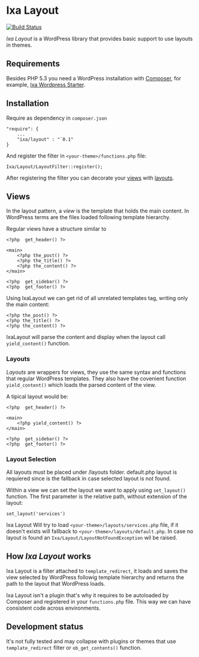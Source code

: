 # Ixa Layout

[![Build Status](https://travis-ci.org/cesarhdz/ixa-layout.png?branch=master)](https://travis-ci.org/cesarhdz/ixa-layout)

<dfn>Ixa Layout</dfn> is a WordPress library that provides basic support to use layouts in themes.

## Requirements

Besides PHP 5.3 you need a WordPress installation with [Composer], for example, [Ixa Wordpress Starter].

[composer]: http://getcomposer.org 
[Ixa Wordpress Starter]: http://github.com/cesarhdz/ixa-wordpress-starter

## Installation 
 
Require as dependency in `composer.json`

    "require": {
        ...
        "ixa/layout" : "`0.1"
    } 

And register the filter in `<your-theme>/functions.php` file:

    Ixa/Layout/LayoutFilter::register();

After registering the filter you can decorate your [views](#views) with [layouts](#layouts).

## Views 

In the layout pattern, a <dfn>view</dfn> is the template that holds the main content. In WordPress terms are the files loaded following template hierarchy.

Regular views have a structure similar to

````
<?php  get_header() ?>

<main>
    <?php the_post() ?>
    <?php the_title() ?>
    <?php the_content() ?>
</main>

<?php  get_sidebar() ?>
<?php  get_footer() ?>
````

Using IxaLayout we can get rid of all unrelated templates tag, writing only the main content:

````
<?php the_post() ?>
<?php the_title() ?>
<?php the_content() ?>
````

IxaLayout will parse the content and display when the layout call `yield_content()` function.
 

### Layouts

<dfn>Layouts</dfn> are wrappers for views, they use the same syntax and functions that regular WordPress templates. They also have the covenient function  `yield_content()` which loads the parsed content of the view. 

A tipical layout would be:

````
<?php  get_header() ?>

<main>
    <?php yield_content() ?>
</main>

<?php  get_sidebar() ?>
<?php  get_footer() ?>
````

### Layout Selection

All layouts must be placed under <your-theme>/layouts folder. default.php layout is requiered since is the fallback in case selected layout is not found.

Within a view we can set the layout we want to apply using `set_layout()` function. The first parameter is the relative path, without extension of the layout:

    set_layout('services')

Ixa Layout Will try to load `<your-theme>/layouts/services.php` file, if it doesn't exists will fallback to  `<your-theme>/layouts/default.php`. In case no layout is found an `Ixa/Layout/LayoutNotFoundException` wil be raised.


## How _Ixa Layout_ works

Ixa Layout is a filter attached to `template_redirect`, it loads and saves the view selected by WordPress followig template hierarchy and returns the path to the layout that WordPress loads.

Ixa Layout isn't a plugin that's why it requires to be autoloaded by Composer and registered in your `functions.php` file. This way we can have consistent code across environments.
 

## Development status

It's not fully tested and may collapse with plugins or themes that use `template_redirect` filter or `ob_get_contents()` function.
